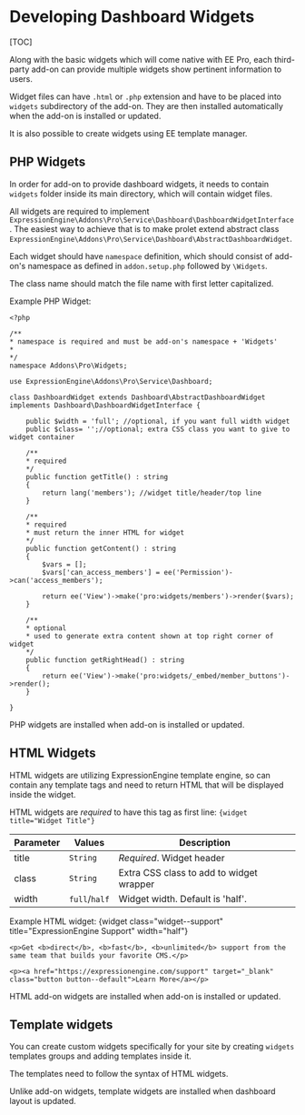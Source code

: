 <!--
    This source file is part of the open source project
    ExpressionEngine User Guide (https://github.com/ExpressionEngine/ExpressionEngine-User-Guide)

    @link      https://expressionengine.com/
    @copyright Copyright (c) 2003-2021, Packet Tide, LLC (https://packettide.com)
    @license   https://expressionengine.com/license Licensed under Apache License, Version 2.0
-->

# Developing Dashboard Widgets

[TOC]

Along with the basic widgets which will come native with EE Pro, each third-party add-on can provide multiple widgets show pertinent information to users.

Widget files can have `.html` or `.php` extension and have to be placed into `widgets` subdirectory of the add-on. They are then installed automatically when the add-on is installed or updated.

It is also possible to create widgets using EE template manager.

## PHP Widgets

In order for add-on to provide dashboard widgets, it needs to contain `widgets` folder inside its main directory, which will contain widget files.

All widgets are required to implement `ExpressionEngine\Addons\Pro\Service\Dashboard\DashboardWidgetInterface`.
The easiest way to achieve that is to make prolet extend abstract class `ExpressionEngine\Addons\Pro\Service\Dashboard\AbstractDashboardWidget`.

Each widget should have `namespace` definition, which should consist of add-on's namespace as defined in `addon.setup.php` followed by `\Widgets`.

The class name should match the file name with first letter capitalized.

Example PHP Widget:

    <?php

    /**
    * namespace is required and must be add-on's namespace + 'Widgets'
    * 
    */
    namespace Addons\Pro\Widgets;

    use ExpressionEngine\Addons\Pro\Service\Dashboard;

    class DashboardWidget extends Dashboard\AbstractDashboardWidget implements Dashboard\DashboardWidgetInterface {

        public $width = 'full'; //optional, if you want full width widget
        public $class= '';//optional; extra CSS class you want to give to widget container

        /**
        * required
        */
        public function getTitle() : string 
        {
            return lang('members'); //widget title/header/top line
        }

        /**
        * required
        * must return the inner HTML for widget
        */
        public function getContent() : string
        {
            $vars = [];
            $vars['can_access_members'] = ee('Permission')->can('access_members');
            
            return ee('View')->make('pro:widgets/members')->render($vars);
        }

        /**
        * optional
        * used to generate extra content shown at top right corner of widget
        */
        public function getRightHead() : string
        {
            return ee('View')->make('pro:widgets/_embed/member_buttons')->render();
        }

    } 

PHP widgets are installed when add-on is installed or updated.

## HTML Widgets
HTML widgets are utilizing ExpressionEngine template engine, so can contain any template tags and need to return HTML that will be displayed inside the widget. 

HTML widgets are *required* to have this tag as first line:
`{widget title="Widget Title"}`


| Parameter | Values        | Description                               |
| --------- | ------------- | ----------------------------------------- |
| title     | `String`      | *Required*. Widget header                 |
| class     | `String`      | Extra CSS class to add to widget wrapper  |
| width     | `full`/`half` | Widget width. Default is 'half'.          |

Example HTML widget:
    {widget class="widget--support" title="ExpressionEngine Support" width="half"}

    <p>Get <b>direct</b>, <b>fast</b>, <b>unlimited</b> support from the same team that builds your favorite CMS.</p>

    <p><a href="https://expressionengine.com/support" target="_blank" class="button button--default">Learn More</a></p>

HTML add-on widgets are installed when add-on is installed or updated.

## Template widgets

You can create custom widgets specifically for your site by creating `widgets` templates groups and adding templates inside it.

The templates need to follow the syntax of HTML widgets.

Unlike add-on widgets, template widgets are installed when dashboard layout is updated.
